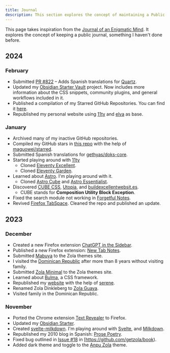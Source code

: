 ```yaml
---
title: Journal
description: This section explores the concept of maintaining a Public Journal.
---
```


This page takes inspiration from the [Journal of an Enigmatic Mind](https://speyllsite.pages.dev/journal/). It explores the concept of keeping a public journal, something I haven't done before.

## 2024

### February

- Submitted [PR #822](https://github.com/jackyzha0/quartz/pull/822) – Adds Spanish translations for [Quartz](https://github.com/jackyzha0/quartz).
- Updated my [Obsidian Starter Vault](https://github.com/semanticdata/obsidian-starter-vault) project. Now includes more information about the CSS snippets, community plugins, and general workflows included in it.
- Published a compilation of my Starred GitHub Repositories. You can find it [here](https://github.com/semanticdata/github-stars).
- Republished my personal website using [11ty](https://www.11ty.dev/) and [elva](https://github.com/scottsweb/elva) as base.

### January

- Archived many of my inactive GitHub repositories.
- Compiled my GitHub stars in [this repo](https://github.com/semanticdata/github-stars) with the help of [maguowei/starred](https://github.com/maguowei/starred).
- Submitted Spanish translations for [gethyas/doks-core](https://github.com/gethyas/doks-core).
- Started playing around with [11ty](https://www.11ty.dev/)
  - Cloned [Eleventy Excellent](https://github.com/semanticdata/eleventy-excellent).
  - Cloned [Eleventy Garden](https://github.com/semanticdata/eleventy-garden).
- Learned about [Astro](https://astro.build/). I'm playing around with it.
  - Cloned [Astro Cube](https://github.com/semanticdata/astro-cube) and [Astro Essentialist](https://github.com/semanticdata/astro-essentialist).
- Discovered [CUBE CSS](https://cube.fyi/), [Utopia](https://utopia.fyi/), and [buildexcellentwebsit.es](https://buildexcellentwebsit.es/).
  - CUBE stands for **Composition Utility Block Exception**.
- Fixed the search module not working in [Forgetful Notes](https://github.com/semanticdata/forgetful-notes).
- Revived [Firefox TabSpace](https://github.com/semanticdata/firefox-tabspace). Cleaned the repo and published an update.

## 2023

### December

- Created a new Firefox extension [ChatGPT in the Sidebar](https://github.com/semanticdata/firefox-chatgpt-in-sidebar).
- Published a new Firefox extension: [New Tab Notes](https://github.com/semanticdata/firefox-new-tab-notes).
- Submitted [Mabuya](https://github.com/semanticdata/mabuya) to the Zola themes site.
- I visited the [Dominican Republic](https://en.wikipedia.org/wiki/Dominican_Republic) after more than 8 years without visiting family.
- Submitted [Zola Minimal](https://github.com/semanticdata/zola-minimal) to the Zola themes site.
- Learned about [Bulma](https://bulma.io/), a CSS framework.
- Republished my [website](https://github.com/semanticdata/semanticdata.github.io) with the help of [serene](https://github.com/isunjn/serene).
- Renamed Zola Dinkleberg to [Zola Guava](https://github.com/semanticdata/zola-guava).
- Visited family in the Dominican Republic.

### November

- Ported the Chrome extension [Text Revealer](https://github.com/jamigibbs/text-revealer-chrome-extension) to Firefox.
- Updated my [Obsidian Starter](https://github.com/semanticdata/obsidian-starter-vault).
- Created [svelte-milkdown](https://github.com/semanticdata/svelte-milkdown). I'm playing around with [Svelte](https://svelte.dev/), and [Milkdown](https://milkdown.dev/).
- Republished my 2010 blog in Spanish: [Prose Poetry](https://github.com/semanticdata/prose-poetry).
- Fixed bug outlined in [Issue #18](https://github.com/getzola/book/issues/18) in [https://github.com/getzola/book).
- Added dark theme and toggle to the [Anpu Zola](https://github.com/zbrox/anpu-zola-theme) theme.
